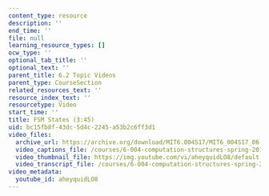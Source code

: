 ```yaml
---
content_type: resource
description: ''
end_time: ''
file: null
learning_resource_types: []
ocw_type: ''
optional_tab_title: ''
optional_text: ''
parent_title: 6.2 Topic Videos
parent_type: CourseSection
related_resources_text: ''
resource_index_text: ''
resourcetype: Video
start_time: ''
title: FSM States (3:45)
uid: bc15fb8f-43dc-5d4c-2245-a53b2c6ff3d1
video_files:
  archive_url: https://archive.org/download/MIT6.004S17/MIT6_004S17_06-02-03_300k.mp4
  video_captions_file: /courses/6-004-computation-structures-spring-2017/a67cd4688d2d5d63bd6959de2c8a6462_aheyquidLO8.vtt
  video_thumbnail_file: https://img.youtube.com/vi/aheyquidLO8/default.jpg
  video_transcript_file: /courses/6-004-computation-structures-spring-2017/1318d905371914f3a9c8fb4068ed3633_aheyquidLO8.pdf
video_metadata:
  youtube_id: aheyquidLO8
---
```

